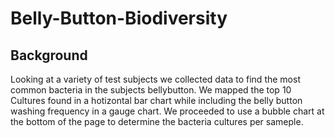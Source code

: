 # Belly-Button-Biodiversity

## Background
Looking at a variety of test subjects we collected data to find the most common bacteria in the subjects bellybutton. We mapped the top 10 Cultures found in a hotizontal bar chart while including the belly button washing frequency in a gauge chart. We proceeded to use a bubble chart at the bottom of the page to determine the bacteria cultures per sameple.